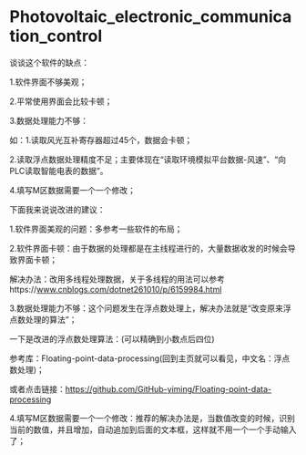 # Photovoltaic_electronic_communication_control
谈谈这个软件的缺点：

1.软件界面不够美观；

2.平常使用界面会比较卡顿；

3.数据处理能力不够：

如：1.读取风光互补寄存器超过45个，数据会卡顿；

   2.读取浮点数据处理精度不足；主要体现在“读取环境模拟平台数据-风速”、“向PLC读取智能电表的数据”。
    
4.填写M区数据需要一个一个修改；

下面我来说说改进的建议：

1.软件界面美观的问题：多参考一些软件的布局；

2.软件界面卡顿：由于数据的处理都是在主线程进行的，大量数据收发的时候会导致界面卡顿；

解决办法：改用多线程处理数据，关于多线程的用法可以参考https://www.cnblogs.com/dotnet261010/p/6159984.html

3.数据处理能力不够：这个问题发生在浮点数处理上，解决办法就是“改变原来浮点数处理的算法”；

一下是改进的浮点数处理算法：(可以精确到小数点后四位)

参考库：Floating-point-data-processing(回到主页就可以看见，中文名：浮点数处理)；

或者点击链接：https://github.com/GitHub-yiming/Floating-point-data-processing

4.填写M区数据需要一个一个修改：推荐的解决办法是，当数值改变的时候，识别当前的数值，并且增加，自动追加到后面的文本框，这样就不用一个一个手动输入了；

